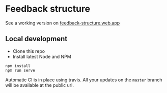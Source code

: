 # Feedback structure

See a working version on [feedback-structure.web.app](https://feedback-structure.web.app)

## Local development

* Clone this repo
* Install latest Node and NPM

```
npm install
npm run serve
```

Automatic CI is in place using travis. All your updates on the `master` branch will be available at the public url.
